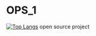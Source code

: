 # OPS_1
[![Top Langs](https://github-readme-stats.vercel.app/api/top-langs/?YooHyeonJun)](https://github.com/anuraghazra/github-readme-stats)
open source project
